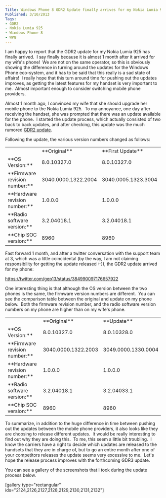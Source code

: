 ```yaml
---
Title: Windows Phone 8 GDR2 Update finally arrives for my Nokia Lumia 925 on the 3 network
Published: 3/10/2013
Tags:
- GDR2
- Nokia Lumia 925
- Windows Phone 8
- WP8
---
```


I am happy to report that the GDR2 update for my Nokia Lumia 925 has finally arrived.  I say finally because it is almost 1 month after it arrived for my wife's phone!  We are not on the same operator, so this is obviously showing the difference in turning around the updates for the Windows Phone eco-system, and it has to be said that this really is a sad state of affairs!  I really hope that this turn around time for pushing out the updates improves, as getting the latest features for my handset is very important to me.  Almost important enough to consider switching mobile phone providers.

Almost 1 month ago, I convinced my wife that she should upgrade her mobile phone to the Nokia Lumia 925.  To my annoyance, one day after receiving the handset, she was prompted that there was an update available for the phone.  I started the update process, which actually consisted of two back to back updates, and after checking, this update was the much rumored [GDR2 update](http://winsupersite.com/windows-phone/complete-guide-windows-phone-8-gdr2).

Following the update, the various version numbers changed as follows:
<table>
  <tbody>
    <tr>
      <td></td>
      <td>**Original**</td>
      <td>**First Update**</td>
      <td>**Second Update**</td>
    </tr>
    <tr>
      <td>**OS Version:**</td>
      <td>8.0.10327.0</td>
      <td>8.0.10327.0</td>
      <td>8.0.10328.0</td>
    </tr>
    <tr>
      <td>**Firmware revision number:**</td>
      <td>3040.0000.1322.2004</td>
      <td>3040.0005.1323.3004</td>
      <td>3047.0000.1326.2006</td>
    </tr>
    <tr>
      <td>**Hardware revision number:**</td>
      <td>1.0.0.0</td>
      <td>1.0.0.0</td>
      <td>1.0.0.0</td>
    </tr>
    <tr>
      <td>**Radio software version:**</td>
      <td>3.2.04018.1</td>
      <td>3.2.04018.1</td>
      <td>3.2.04028.1</td>
    </tr>
    <tr>
      <td>**Chip SOC version:**</td>
      <td>8960</td>
      <td>8960</td>
      <td>8960</td>
    </tr>
  </tbody>
</table>

Fast forward 1 month, and after a twitter conversation with the support team at 3, which was a little coincidental (by the way, I am not claiming responsibility for getting the update released :-)), the GDR2 update arrived for my phone:

https://twitter.com/gep13/status/384990097176657922

One interesting thing is that although the OS version between the two phones is the same, the firmware version numbers are different.  You can see the comparison table between the original and update on my phone below.  Both the firmware revision number, and the radio software version numbers on my phone are higher than on my wife's phone.

<table>
  <tbody>
    <tr>
      <td></td>
      <td>**Original**</td>
      <td>**Update**</td>
    </tr>
    <tr>
      <td>**OS Version:**</td>
      <td>8.0.10327.0</td>
      <td>8.0.10328.0</td>
    </tr>
    <tr>
      <td>**Firmware revision number:**</td>
      <td>3040.0000.1322.2003</td>
      <td>3049.0000.1330.0004</td>
    </tr>
    <tr>
      <td>**Hardware revision number:**</td>
      <td>1.0.0.0</td>
      <td>1.0.0.0</td>
    </tr>
    <tr>
      <td>**Radio software version:**</td>
      <td>3.2.04018.1</td>
      <td>3.2.04033.1</td>
    </tr>
    <tr>
      <td>**Chip SOC version:**</td>
      <td>8960</td>
      <td>8960</td>
    </tr>
  </tbody>
</table>

To summarize, in addition to the huge difference in time between pushing out the updates between the mobile phone providers, it also looks like they are choosing to release different updates.  It would be really interesting to find out why they are doing this.  To me, this seem a little bit troubling.  I know the carriers have a right to decide which updates are released to the handsets that they are in charge of, but to go an entire month after one of your competitors releases the update seems very excessive to me.  Let's hope the release process improves with the forthcoming GDR3 update.

You can see a gallery of the screenshots that I took during the update process below.

[gallery type="rectangular" ids="2124,2126,2127,2128,2129,2130,2131,2132"]
